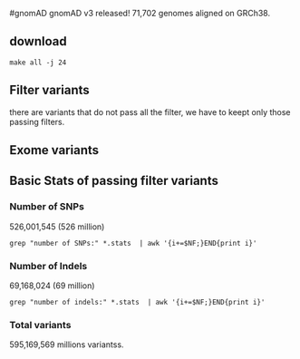 #gnomAD
gnomAD v3 released! 71,702 genomes aligned on GRCh38.
## download
```
make all -j 24
```

## Filter variants
there are variants that do not pass all the filter, we have to keept only those passing filters.
## Exome variants

## Basic Stats of passing filter variants

### Number of SNPs
526,001,545 (526 million)
```
grep "number of SNPs:" *.stats  | awk '{i+=$NF;}END{print i}'
```
### Number of Indels
69,168,024 (69 million)
```
grep "number of indels:" *.stats  | awk '{i+=$NF;}END{print i}'
```
### Total variants
595,169,569 millions variantss.
